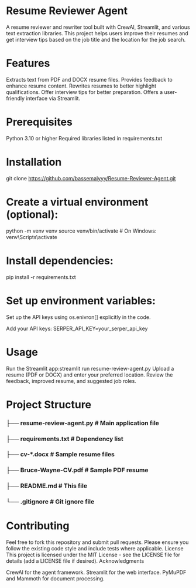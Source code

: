 # Resume Reviewer Agent

A resume reviewer and rewriter tool built with CrewAI, Streamlit, and various text extraction libraries. This project helps users improve their resumes and get interview tips based on the job title and the location for the job search.

# Features

Extracts text from PDF and DOCX resume files.
Provides feedback to enhance resume content.
Rewrites resumes to better highlight qualifications.
Offer interview tips for better preparation.
Offers a user-friendly interface via Streamlit.

# Prerequisites

Python 3.10 or higher
Required libraries listed in requirements.txt

# Installation

git clone https://github.com/bassemalyyy/Resume-Reviewer-Agent.git


# Create a virtual environment (optional):

python -m venv venv
source venv/bin/activate  # On Windows: venv\Scripts\activate


# Install dependencies:

pip install -r requirements.txt


# Set up environment variables:
Set up the API keys using os.enivron[] explicitly in the code.

Add your API keys: SERPER_API_KEY=your_serper_api_key


# Usage

Run the Streamlit app:streamlit run resume-review-agent.py
Upload a resume (PDF or DOCX) and enter your preferred location.
Review the feedback, improved resume, and suggested job roles.

# Project Structure
### ├── resume-review-agent.py    # Main application file
### ├── requirements.txt         # Dependency list
### ├── cv-*.docx               # Sample resume files
### ├── Bruce-Wayne-CV.pdf      # Sample PDF resume
### ├── README.md               # This file
### └── .gitignore              # Git ignore file

# Contributing
Feel free to fork this repository and submit pull requests. Please ensure you follow the existing code style and include tests where applicable.
License
This project is licensed under the MIT License - see the LICENSE file for details (add a LICENSE file if desired).
Acknowledgments

CrewAI for the agent framework.
Streamlit for the web interface.
PyMuPDF and Mammoth for document processing.
